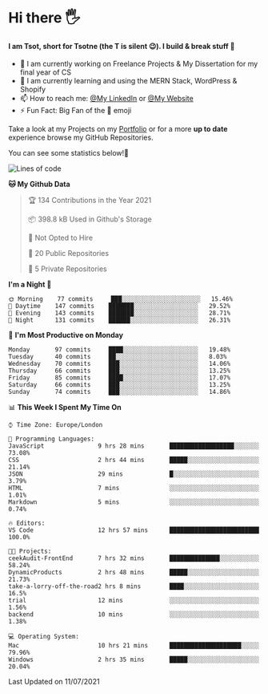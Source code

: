 # Hi there :raised_hand_with_fingers_splayed:
#### I am Tsot, short for Tsotne (the T is silent :wink:). I build & break stuff :space_invader:
- :telescope: I am currently working on Freelance Projects & My Dissertation for my final year of CS
- :seedling: I am currently learning and using the MERN Stack, WordPress & Shopify
- :mailbox: How to reach me: [@My LinkedIn](https://www.linkedin.com/in/tsotne-gvadzabia/) or [@My Website](https://tsotnegvadzabia.me/contact)
- :zap: Fun Fact: Big Fan of the :space_invader: emoji

Take a look at my Projects on my [Portfolio](https://tsotnegvadzabia.me/) or for a more **up to date** experience browse my GitHub Repositories.

You can see some statistics below!:space_invader:
<!--START_SECTION:waka-->
![Lines of code](https://img.shields.io/badge/From%20Hello%20World%20I%27ve%20Written-3.5%20million%20lines%20of%20code-blue)

**🐱 My Github Data** 

> 🏆 134 Contributions in the Year 2021
 > 
> 📦 398.8 kB Used in Github's Storage 
 > 
> 🚫 Not Opted to Hire
 > 
> 📜 20 Public Repositories 
 > 
> 🔑 5 Private Repositories  
 > 
**I'm a Night 🦉** 

```text
🌞 Morning    77 commits     ███░░░░░░░░░░░░░░░░░░░░░░   15.46% 
🌆 Daytime    147 commits    ███████░░░░░░░░░░░░░░░░░░   29.52% 
🌃 Evening    143 commits    ███████░░░░░░░░░░░░░░░░░░   28.71% 
🌙 Night      131 commits    ██████░░░░░░░░░░░░░░░░░░░   26.31%

```
📅 **I'm Most Productive on Monday** 

```text
Monday       97 commits     ████░░░░░░░░░░░░░░░░░░░░░   19.48% 
Tuesday      40 commits     ██░░░░░░░░░░░░░░░░░░░░░░░   8.03% 
Wednesday    70 commits     ███░░░░░░░░░░░░░░░░░░░░░░   14.06% 
Thursday     66 commits     ███░░░░░░░░░░░░░░░░░░░░░░   13.25% 
Friday       85 commits     ████░░░░░░░░░░░░░░░░░░░░░   17.07% 
Saturday     66 commits     ███░░░░░░░░░░░░░░░░░░░░░░   13.25% 
Sunday       74 commits     ███░░░░░░░░░░░░░░░░░░░░░░   14.86%

```


📊 **This Week I Spent My Time On** 

```text
⌚︎ Time Zone: Europe/London

💬 Programming Languages: 
JavaScript               9 hrs 28 mins       ██████████████████░░░░░░░   73.08% 
CSS                      2 hrs 44 mins       █████░░░░░░░░░░░░░░░░░░░░   21.14% 
JSON                     29 mins             █░░░░░░░░░░░░░░░░░░░░░░░░   3.79% 
HTML                     7 mins              ░░░░░░░░░░░░░░░░░░░░░░░░░   1.01% 
Markdown                 5 mins              ░░░░░░░░░░░░░░░░░░░░░░░░░   0.74%

🔥 Editors: 
VS Code                  12 hrs 57 mins      █████████████████████████   100.0%

🐱‍💻 Projects: 
ceekAudit-FrontEnd       7 hrs 32 mins       ██████████████░░░░░░░░░░░   58.24% 
DynamicProducts          2 hrs 48 mins       █████░░░░░░░░░░░░░░░░░░░░   21.73% 
take-a-lorry-off-the-road2 hrs 8 mins        ████░░░░░░░░░░░░░░░░░░░░░   16.5% 
trial                    12 mins             ░░░░░░░░░░░░░░░░░░░░░░░░░   1.56% 
backend                  10 mins             ░░░░░░░░░░░░░░░░░░░░░░░░░   1.38%

💻 Operating System: 
Mac                      10 hrs 21 mins      ████████████████████░░░░░   79.96% 
Windows                  2 hrs 35 mins       █████░░░░░░░░░░░░░░░░░░░░   20.04%

```


 Last Updated on 11/07/2021
<!--END_SECTION:waka-->
